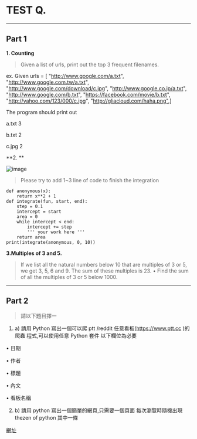 # TEST Q.

----
## Part 1
**1. Counting**
> Given a list of urls, print out the top 3 frequent filenames.


ex.
Given
 urls = [
"http://www.google.com/a.txt",
"http://www.google.com.tw/a.txt",
"http://www.google.com/download/c.jpg",
"http://www.google.co.jp/a.txt",
"http://www.google.com/b.txt",
"https://facebook.com/movie/b.txt",
"http://yahoo.com/123/000/c.jpg",
"http://gliacloud.com/haha.png",]



 The program should print out

 a.txt 3

 b.txt 2

 c.jpg 2



**2. **

![image](https://upload.wikimedia.org/wikipedia/commons/thumb/5/54/Integral_approximations-3-steps.png/320px-Integral_approximations-3-steps.png
)

> Please try to add 1~3 line of code to finish the integration



    def anonymous(x):
        return x**2 + 1
    def integrate(fun, start, end):
        step = 0.1
        intercept = start
        area = 0
        while intercept < end:
            intercept += step
            ''' your work here '''
        return area
    print(integrate(anonymous, 0, 10))

**3.Multiples of 3 and 5.**

> If we list all the natural numbers below 10 that are multiples of 3 or 5, we get 3, 5, 6 and 9.
The sum of these multiples is 23.
• Find the sum of all the multiples of 3 or 5 below 1000.



----
## Part 2
> 請以下題目擇一


1.  a) 請用 Python 寫出一個可以爬 ptt /reddit 任意看板(https://www.ptt.cc )的爬蟲
程式,可以使用任意 Python 套件
以下欄位為必要

  • 日期


  • 作者


  • 標題


  • 內文


  • 看板名稱

2. b) 請用 python 寫出一個簡單的網頁,只需要一個頁面 每次瀏覽時隨機出現 thezen of python 其中一條

 [網址](http://wiki.python.org.tw/The%20Zen%20Of%20Python)
